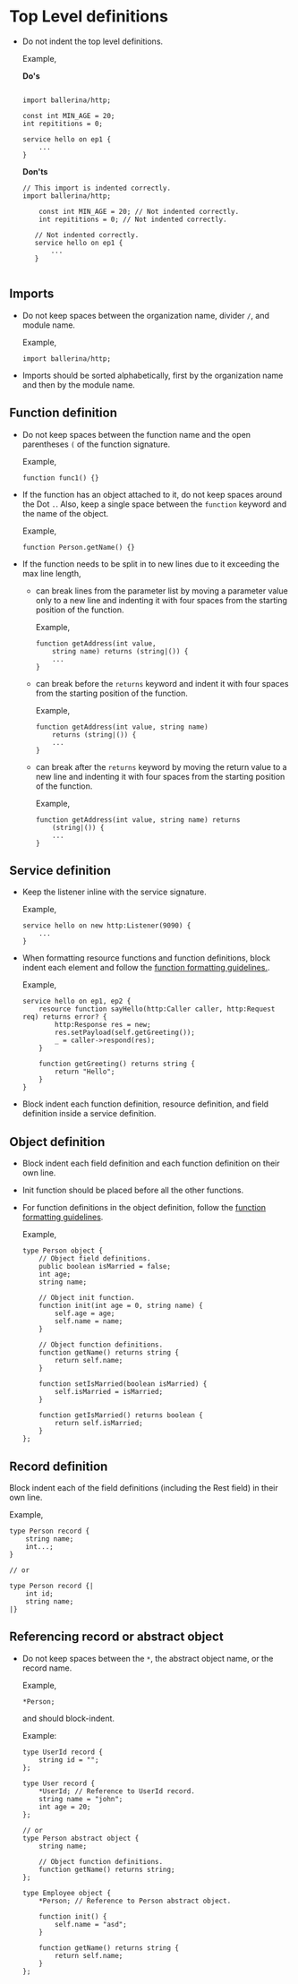 # Top Level definitions

* Do not indent the top level definitions. 

  Example,
  
  **Do's**
    ```ballerina

    import ballerina/http;

    const int MIN_AGE = 20;
    int repititions = 0;
    
    service hello on ep1 {
        ...
    }

    ```
  **Don'ts**
  
    ```ballerina
    // This import is indented correctly.
    import ballerina/http; 
    
        const int MIN_AGE = 20; // Not indented correctly.
        int repititions = 0; // Not indented correctly.
        
       // Not indented correctly.
       service hello on ep1 {
           ...
       }
        
    ```
## Imports

* Do not keep spaces between the organization name, divider `/`, and module name.

  Example,
  ```ballerina
  import ballerina/http;
  ```
* Imports should be sorted alphabetically, first by the organization name and then by the module name.

## Function definition
* Do not keep spaces between the function name and the open parentheses `(` of the function signature.

  Example,
  ```ballerina
  function func1() {}
  ```
 
* If the function has an object attached to it, do not keep spaces around the Dot `.`. Also, keep a single space between the `function` keyword and the name of the object.

  Example,
  ```ballerina
  function Person.getName() {}
  ```
* If the function needs to be split in to new lines due to it exceeding the max line length,
  - can break lines from the parameter list by moving a parameter value only to a 
    new line and indenting it with four spaces from the starting position of the function.
    
    Example,
    ```ballerina
    function getAddress(int value,
        string name) returns (string|()) {
        ...
    }
    ```
  - can break before the `returns` keyword and indent it with four spaces from the starting position of the function.
    
    Example,
    ```ballerina
    function getAddress(int value, string name)
        returns (string|()) {
        ...
    }    
    ```
  - can break after the `returns` keyword by moving the return value to a new line
    and indenting it with four spaces from the starting position of the function.
    
    Example,
    ```ballerina
    function getAddress(int value, string name) returns
        (string|()) {
        ...
    }          
    ```

## Service definition

* Keep the listener inline with the service signature.
  
  Example,
  ```ballerina
  service hello on new http:Listener(9090) {
      ...
  }
  ```
* When formatting resource functions and function definitions, block indent each element and
  follow the [function formatting guidelines.](#function-definition).
  
   Example,
    ```ballerina
    service hello on ep1, ep2 {
        resource function sayHello(http:Caller caller, http:Request req) returns error? {
            http:Response res = new;
            res.setPayload(self.getGreeting());
            _ = caller->respond(res);
        }
        
        function getGreeting() returns string {
            return "Hello";
        }
    }
    ```

* Block indent each function definition, resource definition, and field definition inside a service definition.
 
## Object definition

* Block indent each field definition and each function definition on their own line.
* Init function should be placed before all the other functions. 
* For function definitions in the object definition, follow the [function formatting guidelines](#function-definition).

  Example,
  ```ballerina
  type Person object {
      // Object field definitions.
      public boolean isMarried = false;
      int age;
      string name;
  
      // Object init function.
      function init(int age = 0, string name) {
          self.age = age;
          self.name = name;
      }
  
      // Object function definitions.
      function getName() returns string {
          return self.name;
      }
  
      function setIsMarried(boolean isMarried) {
          self.isMarried = isMarried;
      }
      
      function getIsMarried() returns boolean {
          return self.isMarried;
      }
  };
  ```

## Record definition
Block indent each of the field definitions (including the Rest field) in their own line.

  Example,
  ```ballerina
  type Person record {
      string name;
      int...;
  }

  // or

  type Person record {|
      int id;
      string name;
  |}
  ```

## Referencing record or abstract object 
* Do not keep spaces between the `*`, the abstract object name, or the record name.
  
  Example,
  ```ballerina
  *Person;
  ```
  and should block-indent.

  Example:

  ```ballerina
  type UserId record {
      string id = "";
  };
  
  type User record {
      *UserId; // Reference to UserId record.
      string name = "john";
      int age = 20;
  };

  // or
  type Person abstract object {
      string name;
  
      // Object function definitions.
      function getName() returns string;
  };

  type Employee object {
      *Person; // Reference to Person abstract object.

      function init() {
          self.name = "asd";
      }

      function getName() returns string {
          return self.name;
      }
  };
  ```